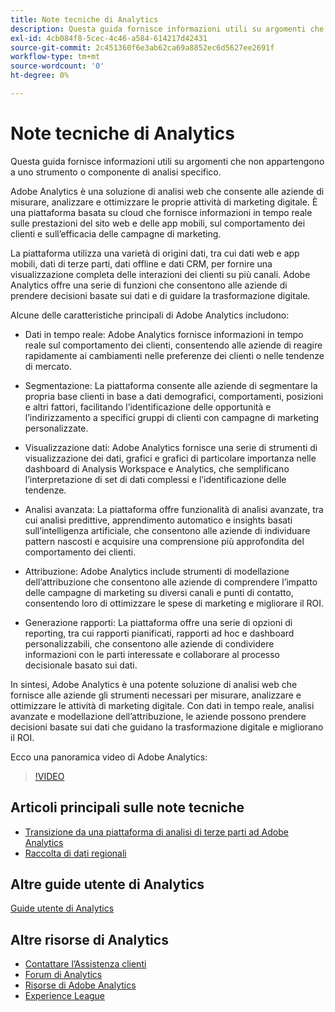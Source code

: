 ```yaml
---
title: Note tecniche di Analytics
description: Questa guida fornisce informazioni utili su argomenti che non appartengono a uno strumento o componente di analisi specifico.
exl-id: 4cb084f8-5cec-4c46-a584-614217d42431
source-git-commit: 2c451360f6e3ab62ca69a8852ec6d5627ee2691f
workflow-type: tm+mt
source-wordcount: '0'
ht-degree: 0%

---
```


# Note tecniche di Analytics

Questa guida fornisce informazioni utili su argomenti che non appartengono a uno strumento o componente di analisi specifico.

Adobe Analytics è una soluzione di analisi web che consente alle aziende di misurare, analizzare e ottimizzare le proprie attività di marketing digitale. È una piattaforma basata su cloud che fornisce informazioni in tempo reale sulle prestazioni del sito web e delle app mobili, sul comportamento dei clienti e sull’efficacia delle campagne di marketing.

La piattaforma utilizza una varietà di origini dati, tra cui dati web e app mobili, dati di terze parti, dati offline e dati CRM, per fornire una visualizzazione completa delle interazioni dei clienti su più canali. Adobe Analytics offre una serie di funzioni che consentono alle aziende di prendere decisioni basate sui dati e di guidare la trasformazione digitale.

Alcune delle caratteristiche principali di Adobe Analytics includono:

* Dati in tempo reale: Adobe Analytics fornisce informazioni in tempo reale sul comportamento dei clienti, consentendo alle aziende di reagire rapidamente ai cambiamenti nelle preferenze dei clienti o nelle tendenze di mercato.

* Segmentazione: La piattaforma consente alle aziende di segmentare la propria base clienti in base a dati demografici, comportamenti, posizioni e altri fattori, facilitando l’identificazione delle opportunità e l’indirizzamento a specifici gruppi di clienti con campagne di marketing personalizzate.

* Visualizzazione dati: Adobe Analytics fornisce una serie di strumenti di visualizzazione dei dati, grafici e grafici di particolare importanza nelle dashboard di Analysis Workspace e Analytics, che semplificano l’interpretazione di set di dati complessi e l’identificazione delle tendenze.

* Analisi avanzata: La piattaforma offre funzionalità di analisi avanzate, tra cui analisi predittive, apprendimento automatico e insights basati sull’intelligenza artificiale, che consentono alle aziende di individuare pattern nascosti e acquisire una comprensione più approfondita del comportamento dei clienti.

* Attribuzione: Adobe Analytics include strumenti di modellazione dell’attribuzione che consentono alle aziende di comprendere l’impatto delle campagne di marketing su diversi canali e punti di contatto, consentendo loro di ottimizzare le spese di marketing e migliorare il ROI.

* Generazione rapporti: La piattaforma offre una serie di opzioni di reporting, tra cui rapporti pianificati, rapporti ad hoc e dashboard personalizzabili, che consentono alle aziende di condividere informazioni con le parti interessate e collaborare al processo decisionale basato sui dati.

In sintesi, Adobe Analytics è una potente soluzione di analisi web che fornisce alle aziende gli strumenti necessari per misurare, analizzare e ottimizzare le attività di marketing digitale. Con dati in tempo reale, analisi avanzate e modellazione dell’attribuzione, le aziende possono prendere decisioni basate sui dati che guidano la trasformazione digitale e migliorano il ROI.

Ecco una panoramica video di Adobe Analytics:

>[!VIDEO](https://video.tv.adobe.com/v/27429/?quality=12)

## Articoli principali sulle note tecniche

* [Transizione da una piattaforma di analisi di terze parti ad Adobe Analytics](ga-to-aa/home.md)
* [Raccolta di dati regionali](/help/technotes/rdc/regional-data-collection.md)

## Altre guide utente di Analytics

[Guide utente di Analytics](https://experienceleague.adobe.com/docs/analytics.html?lang=it)

## Altre risorse di Analytics

* [Contattare l’Assistenza clienti](https://experienceleague.adobe.com/?support-solution=Analytics&amp;lang=it#support)
* [Forum di Analytics](https://forums.adobe.com/community/experience-cloud/analytics-cloud/analytics)
* [Risorse di Adobe Analytics](https://forums.adobe.com/message/10660755)
* [Experience League](https://experienceleague.adobe.com/?lang=it#home)

